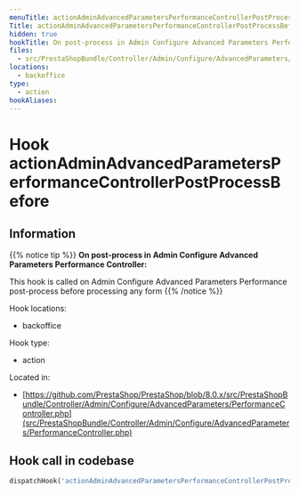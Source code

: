 ```yaml
---
menuTitle: actionAdminAdvancedParametersPerformanceControllerPostProcessBefore
Title: actionAdminAdvancedParametersPerformanceControllerPostProcessBefore
hidden: true
hookTitle: On post-process in Admin Configure Advanced Parameters Performance Controller
files:
  - src/PrestaShopBundle/Controller/Admin/Configure/AdvancedParameters/PerformanceController.php
locations:
  - backoffice
type:
  - action
hookAliases:
---
```


# Hook actionAdminAdvancedParametersPerformanceControllerPostProcessBefore

## Information

{{% notice tip %}}
**On post-process in Admin Configure Advanced Parameters Performance Controller:** 

This hook is called on Admin Configure Advanced Parameters Performance post-process before processing any form
{{% /notice %}}

Hook locations: 
  - backoffice

Hook type: 
  - action

Located in: 
  - [https://github.com/PrestaShop/PrestaShop/blob/8.0.x/src/PrestaShopBundle/Controller/Admin/Configure/AdvancedParameters/PerformanceController.php](src/PrestaShopBundle/Controller/Admin/Configure/AdvancedParameters/PerformanceController.php)

## Hook call in codebase

```php
dispatchHook('actionAdminAdvancedParametersPerformanceControllerPostProcessBefore', ['controller' => $this])
```